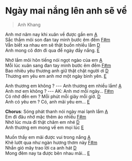 # Ngày mai nắng lên anh sẽ về
> Anh Khang

Anh mơ năm nay khi xuân về được gần em [A]()<br>
Sắc thắm môi son đan tay mình bước êm đềm [F#m]()<br>
Vẫn biết xa nhau em sẽ thật buồn nhiều lắm [D]()<br>
Anh mong cô đơn đi qua để ngày đầy nắng. [E]()<br>

Nhớ lắm môi hôn tiếng nói ngọt ngào của em [A]()<br>
Mỗi lúc xuân sang đan tay mình bước êm đềm [F#m]()<br>
Bao nhiêu yêu thương anh giữ thật chặt người ơi [D]()<br>
Thương em yêu em anh mơ một ngày bình yên. [E]()<br>

Anh thương em không ? --- Anh thương em nhiều lắm! [A]()<br>
Anh mơ em không ? --- AK: Anh mơ mỗi ngày... [F#m]()<br>
Có nhớ đến em ? Mỗi phút mỗi giây mỗi giờ. [D]()<br>
Anh có yêu em ? Có, anh mãi yêu em... [E]()<br>

**Chorus**:
Sóng phát thanh nói ngày mai lạnh lắm [A]()<br>
Em đi đâu nhớ mặc thêm áo nhiều [F#m]()<br>
Nhớ lúc mưa đi thật châm em nhé [D]()<br>
Anh thương em mong về em mọi lúc [E]()<br>

Muốn thấy em mãi được vui trong nắng [A]()<br>
Khẽ lướt qua như ngàn hương thơm này [F#m]()<br>
Nhắn gió mây trao lời ca anh hát [D]()<br>
Mong đêm nay ta được bên nhau mãi... [E]()<br>

